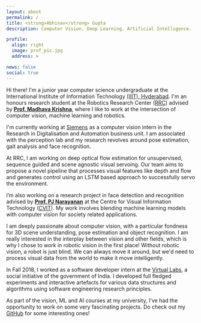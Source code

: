 ```yaml
---
layout: about
permalink: /
title: <strong>Abhinav</strong> Gupta
description: Computer Vision. Deep Learning. Artificial Intelligence. 

profile:
  align: right
  image: prof_pic.jpg
  address: >

news: false
social: true
---
```


Hi there! I'm a junior year computer science undergraduate at the International Institute of Information Technology [(IIIT), Hyderabad](https://www.iiit.ac.in/). I'm an honours research student at the Robotics Research Center ([RRC](https://robotics.iiit.ac.in/)) advised by [**Prof. Madhava Krishna**](https://scholar.google.com/citations?user=QDuPGHwAAAAJ&hl=en), where I like to work at the intersection of computer vision, machine learning and robotics. 

I'm currently working at [Siemens](https://new.siemens.com/in/en.html) as a computer vision intern in the Research in Digitalisation and Automation business unit. I am associated with the perception lab and my research revolves around pose estimation, gait analysis and face recognition. 

At RRC, I am working on deep optical flow estimation for unsupervised, sequence guided and scene agnostic visual servoing. Our team aims to propose a novel pipeline that processes visual features like depth and  flow and generates control using an LSTM based approach to successfully servo the environment.

I’m also working on a research project in face detection and recognition advised by [**Prof. PJ Narayanan**](https://scholar.google.com/citations?user=3HKjt_IAAAAJ&hl=en) at the Centre for Visual Information Technology ([CVIT](https://cvit.iiit.ac.in/)). My work involves blending machine learning models with computer vision for society related applications.

I am deeply passionate about computer vision, with a particular fondness for 3D scene understanding, pose estimation and object recognition. I am really interested in the interplay between vision and other fields, which is why I chose to work in robotic vision in the first place! Without robotic vision, a robot is just blind. We can always move it around, but we'd need to process visual data from the world to make it move intelligently. 

In Fall 2018, I worked as a software developer intern at the [Virtual Labs](http://www.vlab.co.in/), a social initiative of the government of India. I developed full fledged experiments and interactive artefacts for various data structures and algorithms using software engineering research principles. 

As part of the vision, ML and AI courses at my university, I’ve had the opportunity to work on some very fascinating projects. Do check out my [GitHub](https://github.com/bonjovi1) for some interesting ones! 